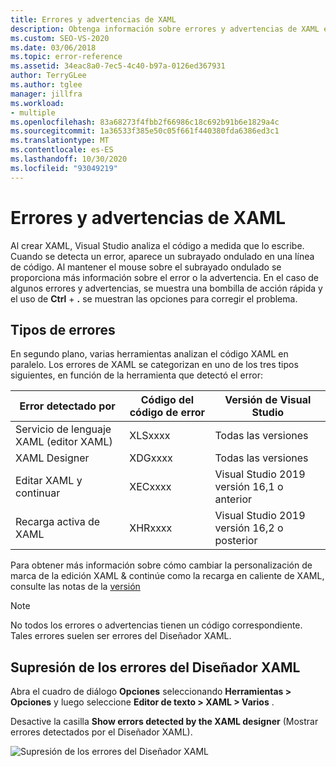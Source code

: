 ```yaml
---
title: Errores y advertencias de XAML
description: Obtenga información sobre errores y advertencias de XAML en Visual Studio, incluido cómo se clasifican los errores, cómo obtener información de errores y cómo buscar opciones para corregirlos.
ms.custom: SEO-VS-2020
ms.date: 03/06/2018
ms.topic: error-reference
ms.assetid: 34eac8a0-7ec5-4c40-b97a-0126ed367931
author: TerryGLee
ms.author: tglee
manager: jillfra
ms.workload:
- multiple
ms.openlocfilehash: 83a68273f4fbb2f66986c18c692b91b6e1829a4c
ms.sourcegitcommit: 1a36533f385e50c05f661f440380fda6386ed3c1
ms.translationtype: MT
ms.contentlocale: es-ES
ms.lasthandoff: 10/30/2020
ms.locfileid: "93049219"
---
```

# <a name="xaml-errors-and-warnings"></a>Errores y advertencias de XAML

Al crear XAML, Visual Studio analiza el código a medida que lo escribe. Cuando se detecta un error, aparece un subrayado ondulado en una línea de código. Al mantener el mouse sobre el subrayado ondulado se proporciona más información sobre el error o la advertencia. En el caso de algunos errores y advertencias, se muestra una bombilla de acción rápida y el uso de **Ctrl** + **.** se muestran las opciones para corregir el problema.

## <a name="error-types"></a>Tipos de errores

En segundo plano, varias herramientas analizan el código XAML en paralelo. Los errores de XAML se categorizan en uno de los tres tipos siguientes, en función de la herramienta que detectó el error:

|**Error detectado por**|**Código del código de error**|**Versión de Visual Studio**|
| - |-----------------| - |
|Servicio de lenguaje XAML (editor XAML)|XLSxxxx| Todas las versiones |
|XAML Designer|XDGxxxx| Todas las versiones | 
|Editar XAML y continuar|XECxxxx| Visual Studio 2019 versión 16,1 o anterior |
|Recarga activa de XAML | XHRxxxx | Visual Studio 2019 versión 16,2 o posterior |

Para obtener más información sobre cómo cambiar la personalización de marca de la edición XAML & continúe como la recarga en caliente de XAML, consulte las notas de la [versión](https://docs.microsoft.com/visualstudio/releases/2019/release-notes-v16.2#wpfuwp-tooling)

> [!Note]
> No todos los errores o advertencias tienen un código correspondiente. Tales errores suelen ser errores del Diseñador XAML.

## <a name="suppress-xaml-designer-errors"></a>Supresión de los errores del Diseñador XAML

Abra el cuadro de diálogo **Opciones** seleccionando **Herramientas > Opciones** y luego seleccione **Editor de texto > XAML > Varios** .

Desactive la casilla **Show errors detected by the XAML designer** (Mostrar errores detectados por el Diseñador XAML).

![Supresión de los errores del Diseñador XAML](media/suppress_xaml_designer_errors.png)
